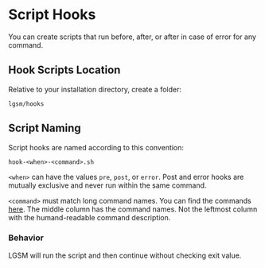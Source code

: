 # Script Hooks

You can create scripts that run before, after, or after in case of error for any command.

## Hook Scripts Location

Relative to your installation directory, create a folder:

```
lgsm/hooks
```

## Script Naming

Script hooks are named according to this convention:

```
hook-<when>-<command>.sh
```

`<when>` can have the values `pre`, `post`, or `error`. Post and error hooks are mutually exclusive and never run within the same command.

`<command>` must match long command names. You can find the commands [here](../commands/README.md). The middle column has the command names. Not the leftmost column with the humand-readable command description.

### Behavior

LGSM will run the script and then continue without checking exit value.

